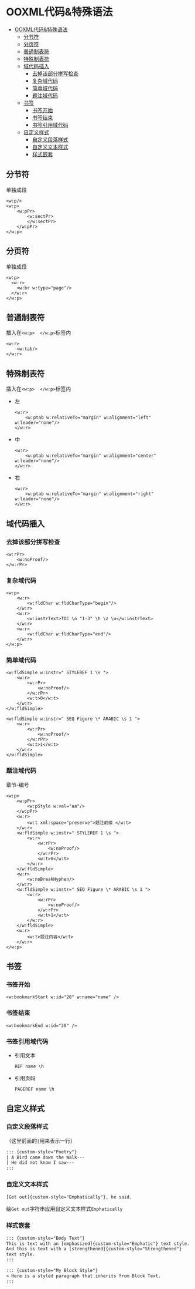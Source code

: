 # OOXML代码&特殊语法

- [OOXML代码&特殊语法](#ooxml代码特殊语法)
  - [分节符](#分节符)
  - [分页符](#分页符)
  - [普通制表符](#普通制表符)
  - [特殊制表符](#特殊制表符)
  - [域代码插入](#域代码插入)
    - [去掉该部分拼写检查](#去掉该部分拼写检查)
    - [复杂域代码](#复杂域代码)
    - [简单域代码](#简单域代码)
    - [题注域代码](#题注域代码)
  - [书签](#书签)
    - [书签开始](#书签开始)
    - [书签结束](#书签结束)
    - [书签引用域代码](#书签引用域代码)
  - [自定义样式](#自定义样式)
    - [自定义段落样式](#自定义段落样式)
    - [自定义文本样式](#自定义文本样式)
    - [样式嵌套](#样式嵌套)

## 分节符

单独成段

```{=openxml}
<w:p/>
<w:p>
    <w:pPr>
        <w:sectPr>
        </w:sectPr>
    </w:pPr>
</w:p>
```

## 分页符

单独成段

```{=openxml}
<w:p>
  <w:r>
    <w:br w:type="page"/>
  </w:r>
</w:p>
```

## 普通制表符

插入在`<w:p>  </w:p>`标签内

```{=openxml}
<w:r>
    <w:tab/>
</w:r>
```

## 特殊制表符

插入在`<w:p>  </w:p>`标签内

* 左

  ```{=openxml}
  <w:r>
      <w:ptab w:relativeTo="margin" w:alignment="left" w:leader="none"/>
  </w:r>
  ```

* 中

  ```{=openxml}
  <w:r>
      <w:ptab w:relativeTo="margin" w:alignment="center" w:leader="none"/>
  </w:r>
  ```

* 右

  ```{=openxml}
  <w:r>
      <w:ptab w:relativeTo="margin" w:alignment="right" w:leader="none"/>
  </w:r>
  ```

## 域代码插入

### 去掉该部分拼写检查

```
<w:rPr>
    <w:noProof/>
</w:rPr>
```

### 复杂域代码

```{=openxml}
<w:p>
    <w:r>
        <w:fldChar w:fldCharType="begin"/>
    </w:r>
    <w:r>
        <w:instrText>TOC \o "1-3" \h \z \u</w:instrText>
    </w:r>
    <w:r>
        <w:fldChar w:fldCharType="end"/>
    </w:r>
</w:p>
```

### 简单域代码

```
<w:fldSimple w:instr=" STYLEREF 1 \s ">
    <w:r>
        <w:rPr>
            <w:noProof/>
        </w:rPr>
        <w:t>0</w:t>
    </w:r>
</w:fldSimple>
```

```
<w:fldSimple w:instr=" SEQ Figure \* ARABIC \s 1 ">
    <w:r>
        <w:rPr>
            <w:noProof/>
        </w:rPr>
        <w:t>1</w:t>
    </w:r>
</w:fldSimple>
```

### 题注域代码

章节-编号

```
<w:p>
    <w:pPr>
        <w:pStyle w:val="aa"/>
    </w:pPr>
    <w:r>
        <w:t xml:space="preserve">题注前缀 </w:t>
    </w:r>
    <w:fldSimple w:instr=" STYLEREF 1 \s ">
        <w:r>
            <w:rPr>
                <w:noProof/>
            </w:rPr>
            <w:t>0</w:t>
        </w:r>
    </w:fldSimple>
    <w:r>
        <w:noBreakHyphen/>
    </w:r>
    <w:fldSimple w:instr=" SEQ Figure \* ARABIC \s 1 ">
        <w:r>
            <w:rPr>
                <w:noProof/>
            </w:rPr>
            <w:t>1</w:t>
        </w:r>
    </w:fldSimple>
    <w:r>
        <w:t>题注内容</w:t>
    </w:r>
</w:p>
```

## 书签

### 书签开始

```{=openxml}
<w:bookmarkStart w:id="20" w:name="name" />
```

### 书签结束

```{=openxml}
<w:bookmarkEnd w:id="20" />
```

### 书签引用域代码

* 引用文本

  ```{=openxml}
  REF name \h 
  ```

* 引用页码

  ```{=openxml}
  PAGEREF name \h
  ```

## 自定义样式

### 自定义段落样式

（这里前面的`|`用来表示一行）

```html
::: {custom-style="Poetry"}
| A Bird came down the Walk---
| He did not know I saw---
:::
```

### 自定义文本样式

```html
[Get out]{custom-style="Emphatically"}, he said.
```

给`Get out`字符串应用自定义文本样式`Emphatically`

### 样式嵌套

```html
::: {custom-style="Body Text"}
This is text with an [emphasized]{custom-style="Emphatic"} text style.
And this is text with a [strengthened]{custom-style="Strengthened"}
text style.
:::
```

```html
::: {custom-style="My Block Style"}
> Here is a styled paragraph that inherits from Block Text.
:::
```
